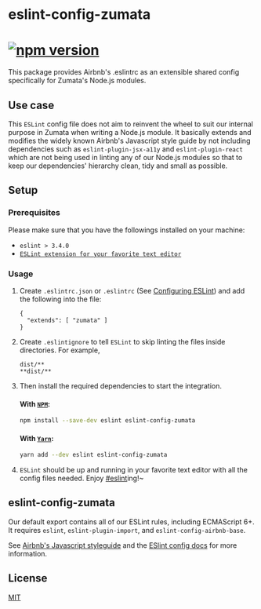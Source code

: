 # eslint-config-zumata

# [![npm version](https://badge.fury.io/js/eslint-config-zumata.svg)](http://badge.fury.io/js/eslint-config-zumata)

This package provides Airbnb's .eslintrc as an extensible shared config specifically for Zumata's Node.js modules.

## Use case

This `ESLint` config file does not aim to reinvent the wheel to suit our internal purpose in Zumata when writing a Node.js module. It basically extends and modifies the widely known Airbnb's Javascript style guide by not including dependencies such as `eslint-plugin-jsx-a11y` and `eslint-plugin-react` which are not being used in linting any of our Node.js modules so that to keep our dependencies' hierarchy clean, tidy and small as possible.

## Setup

### Prerequisites

Please make sure that you have the followings installed on your machine:

-  `eslint > 3.4.0`
- [`ESLint extension for your favorite text editor`](http://eslint.org/docs/user-guide/integrations)

### Usage

1. Create `.eslintrc.json` or `.eslintrc` (See [Configuring ESLint](http://eslint.org/docs/user-guide/configuring)) and add the following into the file:

    ```
    {
      "extends": [ "zumata" ]
    }
    ```

2. Create `.eslintignore` to tell `ESLint` to skip linting the files inside directories. For example,
    ```
    dist/**
    **dist/**
    ```

3. Then install the required dependencies to start the integration.

    #### With [`NPM`](https://github.com/npm/npm):
    ```sh
    npm install --save-dev eslint eslint-config-zumata
    ```

    #### With [`Yarn`](https://github.com/yarnpkg/yarn):
    ```sh
    yarn add --dev eslint eslint-config-zumata
    ```

4. `ESLint` should be up and running in your favorite text editor with all the config files needed. Enjoy [#eslint](https://twitter.com/search?q=%23eslint&src=typd)ing!~

## eslint-config-zumata

Our default export contains all of our ESLint rules, including ECMAScript 6+. It requires `eslint`, `eslint-plugin-import`, and `eslint-config-airbnb-base`.

See [Airbnb's Javascript styleguide](https://github.com/airbnb/javascript) and
the [ESlint config docs](http://eslint.org/docs/user-guide/configuring#extending-configuration-files)
for more information.

## License

[MIT](https://github.com/Zumata/eslint-config-zumata/blob/master/LICENSE)